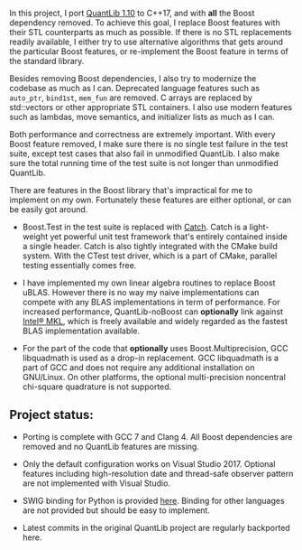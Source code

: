 In this project, I port [QuantLib 1.10](https://github.com/lballabio/QuantLib) to C++17, and with **all** the Boost dependency removed. To achieve this goal, I replace Boost features with their STL counterparts as much as possible. If there is no STL replacements readily available, I either try to use alternative algorithms that gets around the particular Boost features, or re-implement the Boost feature in terms of the standard library. 

Besides removing Boost dependencies, I also try to modernize the codebase as much as I can. Deprecated language features such as `auto_ptr`, `bind1st`, `mem_fun` are removed. C arrays are replaced by std::vectors or other appropriate STL containers. I also use modern features such as lambdas, move semantics, and initializer lists as much as I can.

Both performance and correctness are extremely important. With every Boost feature removed, I make sure there is no single test failure in the test suite, except test cases that also fail in unmodified QuantLib. I also make sure the total running time of the test suite is not longer than unmodified QuantLib.

There are features in the Boost library that's impractical for me to implement on my own. Fortunately these features are either optional, or can be easily got around.

* Boost.Test in the test suite is replaced with [Catch](https://github.com/philsquared/Catch). Catch is a light-weight yet powerful unit test framework that's entirely contained inside a single header. Catch is also tightly integrated with the CMake build system. With the CTest test driver, which is a part of CMake, parallel testing essentially comes free.

* I have implemented my own linear algebra routines to replace Boost uBLAS. However there is no way my naive implementations can compete with any BLAS implementations in term of performance. For increased performance, QuantLib-noBoost can **optionally** link against [Intel® MKL](https://software.intel.com/en-us/mkl), which is freely available and widely regarded as the fastest BLAS implementation available.

* For the part of the code that **optionally** uses Boost.Multiprecision, GCC libquadmath is used as a drop-in replacement. GCC libquadmath is a part of GCC and does not require any additional installation on GNU/Linux. On other platforms, the optional multi-precision noncentral chi-square quadrature is not supported.

## Project status:
* Porting is complete with GCC 7 and Clang 4. All Boost dependencies are removed and no QuantLib features are missing.

* Only the default configuration works on Visual Studio 2017. Optional features including high-resolution date and thread-safe observer pattern are not implemented with Visual Studio.

* SWIG binding for Python is provided [here](https://github.com/haozhangphd/QuantLib-noBoost-SWIG). Binding for other languages are not provided but should be easy to implement.

* Latest commits in the original QuantLib project are regularly backported here.
